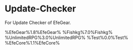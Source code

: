 Update-Checker
===============

For Update Checker of EfeGear.

%EfeGear%1.8%EfeGear%
%Fishkg%7.0%Fishkg%
%UnlimitedRPG%3.0%UnlimitedRPG%
%Test%0.0%Test%
%EfeCore%1.1%EfeCore%
